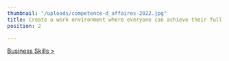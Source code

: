 ```yaml
---
thumbnail: "/uploads/competence-d_affaires-2022.jpg"
title: Create a work environment where everyone can achieve their full potential
position: 2

---
```

[Business Skills >](/mes-competences-daffaires)